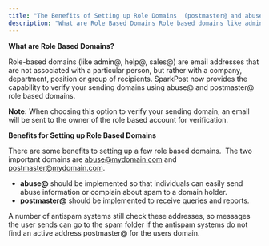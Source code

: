 ```yaml
---
title: "The Benefits of Setting up Role Domains  (postmaster@ and abuse@)"
description: "What are Role Based Domains Role based domains like admin help sales are email addresses that are not associated with a particular person but rather with a company department position or group of recipients Spark Post now provides the capability to verify your sending domains using abuse and postmaster role..."
---
```


**What are Role Based Domains?**

Role-based domains (like admin@, help@, sales@) are email addresses that are not associated with a particular person, but rather with a company, department, position or group of recipients. SparkPost now provides the capability to verify your sending domains using abuse@ and postmaster@ role based domains. 

**Note:** When choosing this option to verify your sending domain, an email will be sent to the owner of the role based account for verification.

**Benefits for Setting up Role Based Domains**

There are some benefits to setting up a few role based domains.  The two important domains are abuse@mydomain.com and postmaster@mydomain.com.

* **abuse@** should be implemented so that individuals can easily send abuse information or complain about spam to a domain holder.
* **postmaster@** should be implemented to receive queries and reports.

A number of antispam systems still check these addresses, so messages the user sends can go to the spam folder if the antispam systems do not find an active address postmaster@ for the users domain.
